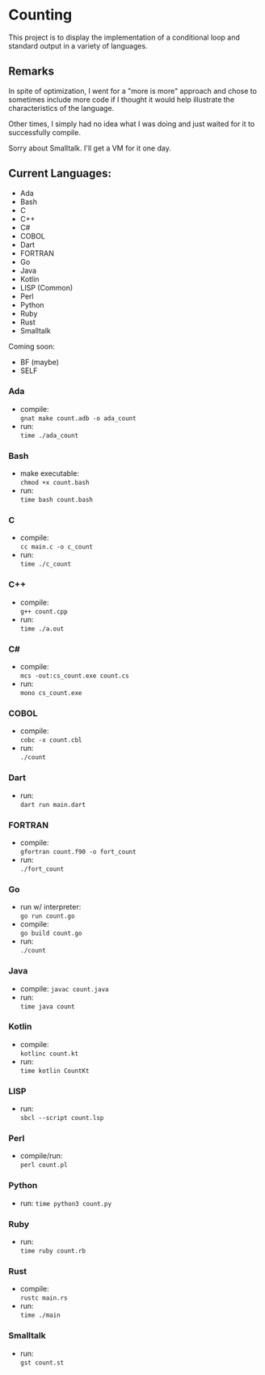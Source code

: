 # Counting

This project is to display the implementation of a conditional loop and standard output in a variety of languages.

## Remarks

In spite of optimization, I went for a "more is more" approach and chose to sometimes include more code if I thought it would help illustrate the characteristics of the language.

Other times, I simply had no idea what I was doing and just waited for it to successfully compile.

Sorry about Smalltalk. I'll get a VM for it one day.


## Current Languages:

- Ada
- Bash
- C
- C++
- C#
- COBOL
- Dart
- FORTRAN
- Go
- Java
- Kotlin
- LISP (Common)
- Perl
- Python
- Ruby
- Rust
- Smalltalk

Coming soon:

- BF (maybe)
- SELF

### Ada

- compile:  
`gnat make count.adb -o ada_count`
- run:  
`time ./ada_count`

### Bash

- make executable:  
`chmod +x count.bash`
- run:  
`time bash count.bash`

### C

- compile:  
`cc main.c -o c_count`
- run:  
`time ./c_count`

### C++

- compile:  
`g++ count.cpp`
- run:  
`time ./a.out`

### C#

- compile:  
`mcs -out:cs_count.exe count.cs`
- run:  
`mono cs_count.exe`

### COBOL

- compile:  
`cobc -x count.cbl`
- run:  
`./count`

### Dart

- run:  
`dart run main.dart`

### FORTRAN

- compile:  
`gfortran count.f90 -o fort_count`
- run:  
`./fort_count`

### Go

- run w/ interpreter:  
`go run count.go`
- compile:  
`go build count.go`
- run:  
`./count`

### Java

- compile:
`javac count.java`
- run:  
`time java count`

### Kotlin

- compile:  
`kotlinc count.kt`
- run:  
`time kotlin CountKt`

### LISP

- run:  
`sbcl --script count.lsp`

### Perl

- compile/run:  
`perl count.pl`

### Python

- run:
`time python3 count.py`

### Ruby

- run:  
`time ruby count.rb`

### Rust

- compile:  
`rustc main.rs`
- run:  
`time ./main`

### Smalltalk

- run:  
`gst count.st`  
